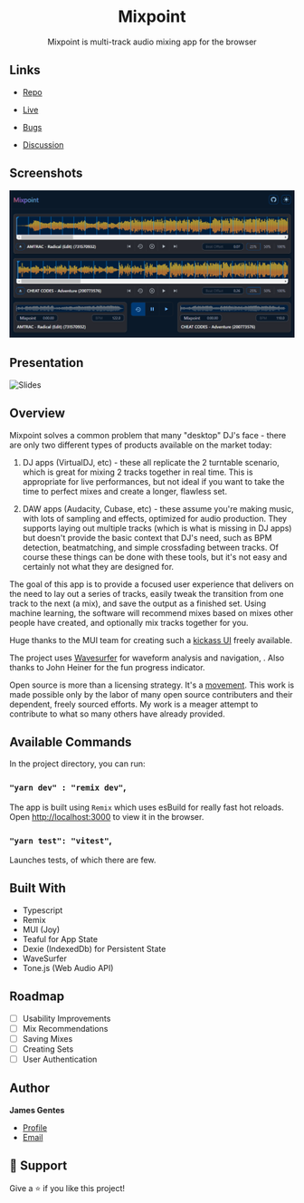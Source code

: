 <h1 align="center">Mixpoint</h1>

<p align="center">Mixpoint is multi-track audio mixing app for the browser</p>

## Links

- [Repo](https://github.com/jgentes/mixpoint 'Mixpoint Repo')

- [Live](https://mixpoint.jgentes.com 'Live View')

- [Bugs](https://github.com/jgentes/mixpoint/issues 'Issues Page')

- [Discussion](https://github.com/jgentes/mixpoint/discussions 'Discussion Page')

## Screenshots

![App](public/media/Mixpoint_Screenshot.png 'App')

## Presentation

![Slides](https://slides.com/jamesgentes/mixpoint-05ab4b 'Slides')

## Overview

Mixpoint solves a common problem that many "desktop" DJ's face - there are only two different types of products available on the market today:

1. DJ apps (VirtualDJ, etc) - these all replicate the 2 turntable scenario, which is great for mixing 2 tracks together in real time. This is appropriate for live performances, but not ideal if you want to take the time to perfect mixes and create a longer, flawless set.

2. DAW apps (Audacity, Cubase, etc) - these assume you're making music, with lots of sampling and effects, optimized for audio production. They supports laying out multiple tracks (which is what is missing in DJ apps) but doesn't provide the basic context that DJ's need, such as BPM detection, beatmatching, and simple crossfading between tracks. Of course these things can be done with these tools, but it's not easy and certainly not what they are designed for.

The goal of this app is to provide a focused user experience that delivers on the need to lay out a series of tracks, easily tweak the transition from one track to the next (a mix), and save the output as a finished set. Using machine learning, the software will recommend mixes based on mixes other people have created, and optionally mix tracks together for you.

Huge thanks to the MUI team for creating such a [kickass UI](https://mui.com/joy-ui/getting-started/overview/) freely available.

The project uses [Wavesurfer](https://wavesurfer-js.org/) for waveform analysis and navigation, . Also thanks to John Heiner for the fun progress indicator.

Open source is more than a licensing strategy. It's a [movement](https://opensource.stackexchange.com/questions/9805/can-i-license-my-project-with-an-open-source-license-but-disallow-commercial-use). This work is made possible only by the labor of many open source contributers and their dependent, freely sourced efforts. My work is a meager attempt to contribute to what so many others have already provided.

## Available Commands

In the project directory, you can run:

### `"yarn dev" : "remix dev"`,

The app is built using `Remix` which uses esBuild for really fast hot reloads. Open [http://localhost:3000](http://localhost:3000) to view it in the browser.

### `"yarn test": "vitest"`,

Launches tests, of which there are few.

## Built With

- Typescript
- Remix
- MUI (Joy)
- Teaful for App State
- Dexie (IndexedDb) for Persistent State
- WaveSurfer
- Tone.js (Web Audio API)

## Roadmap

- [ ] Usability Improvements
- [ ] Mix Recommendations
- [ ] Saving Mixes
- [ ] Creating Sets
- [ ] User Authentication

## Author

**James Gentes**

- [Profile](https://github.com/jgentes 'James Gentes')
- [Email](mailto:jgentes@gmail.com?subject=Mixpoint 'Hi!')

## 🤝 Support

Give a ⭐️ if you like this project!
